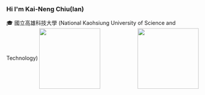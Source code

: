 ### Hi I'm Kai-Neng Chiu(Ian)
🎓 國立高雄科技大學 (National Kaohsiung University of Science and Technology)
<img height="160" align="right" src="https://github-readme-stats.vercel.app/api?username=KNChiu&show_icons=True&count_private=True" />
<img height="160" align="center" src="https://github-profile-trophy.vercel.app/?username=KNChiu&column=7&margin-w=5" />


<!--
**KNChiu/KNChiu** is a ✨ _special_ ✨ repository because its `README.md` (this file) appears on your GitHub profile.

Here are some ideas to get you started:

- 🔭 I’m currently working on ...
- 🌱 I’m currently learning ...
- 👯 I’m looking to collaborate on ...
- 🤔 I’m looking for help with ...
- 💬 Ask me about ...
- 📫 How to reach me: ...
- 😄 Pronouns: ...
- ⚡ Fun fact: ...
-->
<!--
**BlackyYen/BlackyYen** is a ✨ _special_ ✨ repository because its `README.md` (this file) appears on your GitHub profile.

Here are some ideas to get you started:

- 🔭 I’m currently working on ...
- 🌱 I’m currently learning ...
- 👯 I’m looking to collaborate on ...
- 🤔 I’m looking for help with ...
- 💬 Ask me about ...
- 📫 How to reach me: ...
- 😄 Pronouns: ...
- ⚡ Fun fact: ...
-->


